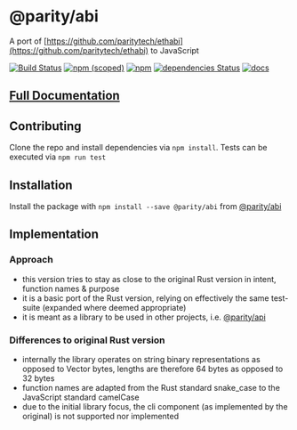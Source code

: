 # @parity/abi

A port of [https://github.com/paritytech/ethabi](https://github.com/paritytech/ethabi) to JavaScript

[![Build Status](https://travis-ci.org/paritytech/js-libs.svg?branch=master)](https://travis-ci.org/paritytech/js-libs)
[![npm (scoped)](https://img.shields.io/npm/v/@parity/abi.svg)](https://www.npmjs.com/package/@parity/abi)
[![npm](https://img.shields.io/npm/dw/@parity/abi.svg)](https://www.npmjs.com/package/@parity/abi)
[![dependencies Status](https://david-dm.org/paritytech/js-libs/status.svg?path=packages/abi)](https://david-dm.org/paritytech/js-libs?path=packages/abi)
[![docs](https://img.shields.io/badge/docs-passing-green.svg)](https://paritytech.github.io/js-libs/abi/)

## [Full Documentation](https://paritytech.github.io/js-libs/abi/)

## Contributing

Clone the repo and install dependencies via `npm install`. Tests can be executed via `npm run test`

## Installation

Install the package with `npm install --save @parity/abi` from [@parity/abi](https://www.npmjs.com/package/@parity/abi)

## Implementation

### Approach

- this version tries to stay as close to the original Rust version in intent, function names & purpose
- it is a basic port of the Rust version, relying on effectively the same test-suite (expanded where deemed appropriate)
- it is meant as a library to be used in other projects, i.e. [@parity/api](https://www.npmjs.com/package/@parity/api)

### Differences to original Rust version

- internally the library operates on string binary representations as opposed to Vector bytes, lengths are therefore 64 bytes as opposed to 32 bytes
- function names are adapted from the Rust standard snake_case to the JavaScript standard camelCase
- due to the initial library focus, the cli component (as implemented by the original) is not supported nor implemented
